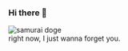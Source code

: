 ### Hi there 👋
![samurai doge](https://user-images.githubusercontent.com/112954170/213908207-f86ad4c1-dc47-462e-9eee-50f4457923f5.jpg)<br>
right now, I just wanna forget you.
<!--
**delapzzz/delapzzz** is a ✨ _special_ ✨ repository because its `README.md` (this file) appears on your GitHub profile.

Here are some ideas to get you started:

- 🔭 I’m currently working on ...
- 🌱 I’m currently learning ...
- 👯 I’m looking to collaborate on ...
- 🤔 I’m looking for help with ...
- 💬 Ask me about ...
- 📫 How to reach me: ...
- 😄 Pronouns: ...
- ⚡ Fun fact: ...
-->
